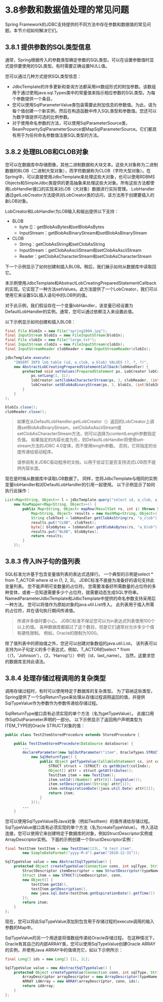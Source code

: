 # 3.8参数和数据值处理的常见问题

Spring Framework的JDBC支持提供的不同方法中存在参数和数据值的常见问题。本节介绍如何解决它们。

## 3.8.1 提供参数的SQL类型信息

通常，Spring根据传入的参数类型确定参数的SQL类型。可以在设置参数值时显式提供要使用的SQL类型。有时需要正确设置NULL值。

您可以通过几种方式提供SQL类型信息：

* JdbcTemplate的许多更新和查询方法都采用int数组形式的附加参数。该数组用于通过使用java.sql.Types类中的常量值来指示相应参数的SQL类型。为每个参数提供一个条目。
* 您可以使用SqlParameterValue类包装需要此附加信息的参数值。为此，请为每个值创建一个新实例，然后在构造函数中传入SQL类型和参数值。您还可以为数字值提供可选的比例参数。
* 对于使用命名参数的方法，可以使用SqlParameterSource类，BeanPropertySqlParameterSource或MapSqlParameterSource。它们都具有用于为任何命名参数值注册SQL类型的方法。

## 3.8.2 处理BLOB和CLOB对象

您可以在数据库中存储图像，其他二进制数据和大块文本。这些大对象称为二进制数据的BLOB（二进制大型对象），而字符数据称为CLOB（字符大型对象）。在Spring中，可以直接使用JdbcTemplate来处理这些大对象，也可以使用RDBMS Objects和SimpleJdbc类提供的更高抽象来处理这些大对象。所有这些方法都使用LobHandler接口的实现来对LOB（大对象）数据进行实际管理。 LobHandler通过getLobCreator方法提供对LobCreator类的访问，该方法用于创建要插入的新LOB对象。

LobCreator和LobHandler为LOB输入和输出提供以下支持：

* BLOB
  * byte \[\]：getBlobAsBytes和setBlobAsBytes
  * InputStream：getBlobAsBinaryStream和setBlobAsBinaryStream
* CLOB
  * String：getClobAsString和setClobAsString
  * InputStream：getClobAsAsciiStream和setClobAsAsciiStream
  * Reader：getClobAsCharacterStream和setClobAsCharacterStream

下一个示例显示了如何创建和插入BLOB。稍后，我们展示如何从数据库中读取回它。

本示例使用JdbcTemplate和AbstractLobCreatingPreparedStatementCallback的实现。它实现了一种方法setValues。此方法提供了一个LobCreator，我们可以使用它来设置SQL插入语句中的LOB列的值。

对于此示例，我们假设存在一个变量lobHandler，该变量已经设置为DefaultLobHandler的实例。通常，您可以通过依赖注入来设置此值。

以下示例显示如何创建和插入BLOB：

```java
final File blobIn = new File("spring2004.jpg");
final InputStream blobIs = new FileInputStream(blobIn);
final File clobIn = new File("large.txt");
final InputStream clobIs = new FileInputStream(clobIn);
final InputStreamReader clobReader = new InputStreamReader(clobIs);

jdbcTemplate.execute(
    "INSERT INTO lob_table (id, a_clob, a_blob) VALUES (?, ?, ?)",
    new AbstractLobCreatingPreparedStatementCallback(lobHandler) {  
        protected void setValues(PreparedStatement ps, LobCreator lobCreator) throws SQLException {
            ps.setLong(1, 1L);
            lobCreator.setClobAsCharacterStream(ps, 2, clobReader, (int)clobIn.length());  
            lobCreator.setBlobAsBinaryStream(ps, 3, blobIs, (int)blobIn.length());  
        }
    }
);

blobIs.close();
clobReader.close();
```

> 如果在从DefaultLobHandler.getLobCreator（）返回的LobCreator上调用setBlobAsBinaryStream，setClobAsAsciiStream或setClobAsCharacterStream方法，则可以选择为contentLength参数指定负值。 如果指定的内容长度为负，则DefaultLobHandler将使用set-stream方法的JDBC 4.0变体，而不使用length参数。 否则，它将指定的长度传递给驱动程序。
>
> 请参阅有关JDBC驱动程序的文档，以用于验证它是否支持流式LOB而不提供内容长度。

现在是时候从数据库中读取LOB数据了。 同样，您将JdbcTemplate与相同的实例变量lobHandler和对DefaultLobHandler的引用一起使用。 以下示例显示了如何执行此操作：

```java
List<Map<String, Object>> l = jdbcTemplate.query("select id, a_clob, a_blob from lob_table",
    new RowMapper<Map<String, Object>>() {
        public Map<String, Object> mapRow(ResultSet rs, int i) throws SQLException {
            Map<String, Object> results = new HashMap<String, Object>();
            String clobText = lobHandler.getClobAsString(rs, "a_clob");  
            results.put("CLOB", clobText);
            byte[] blobBytes = lobHandler.getBlobAsBytes(rs, "a_blob");  
            results.put("BLOB", blobBytes);
            return results;
        }
    });
```

## 3.8.3 传入IN子句的值列表

SQL标准允许基于包含变量值列表的表达式选择行。 一个典型的示例是select \* from T\_ACTOR where id in \(1, 2, 3\)。 JDBC标准不直接为准备好的语句支持此变量列表。 您不能声明可变数量的占位符。 您需要准备好所需数量的占位符的多种变体，或者一旦知道需要多少个占位符，就需要动态生成SQL字符串。 NamedParameterJdbcTemplate和JdbcTemplate中提供的命名参数支持采用后一种方法。 您可以将值作为原始对象的java.util.List传入。 此列表用于插入所需的占位符，并在语句执行期间传递值。

> 传递许多值时要小心。 JDBC标准不保证您可以为in表达式列表使用100个以上的值。 各种数据库都超过了这个数目，但是它们通常对允许多少个值有硬性限制。 例如，Oracle的限制为1000。

除了值列表中的原始值之外，您还可以创建对象数组的java.util.List。 该列表可以支持为in子句定义的多个表达式，例如，T\_ACTOR的select \* from（（1，'Johnson'），（2，'Harrop'\））中的（id，last\_name）。 当然，这要求您的数据库支持此语法。

## 3.8.4 处理存储过程调用的复杂类型

调用存储过程时，有时可以使用特定于数据库的复杂类型。 为了容纳这些类型，Spring提供了一个SqlReturnType来处理从存储过程调用返回的值，并提供SqlTypeValue作为参数作为参数传递给存储过程。

SqlReturnType接口具有必须实现的单个方法（名为getTypeValue）。 此接口用作SqlOutParameter声明的一部分。 以下示例显示了返回用户声明类型为ITEM\_TYPE的Oracle STRUCT对象的值：

```java
public class TestItemStoredProcedure extends StoredProcedure {

    public TestItemStoredProcedure(DataSource dataSource) {
        ...
        declareParameter(new SqlOutParameter("item", OracleTypes.STRUCT, "ITEM_TYPE",
            new SqlReturnType() {
                public Object getTypeValue(CallableStatement cs, int colIndx, int sqlType, String typeName) throws SQLException {
                    STRUCT struct = (STRUCT) cs.getObject(colIndx);
                    Object[] attr = struct.getAttributes();
                    TestItem item = new TestItem();
                    item.setId(((Number) attr[0]).longValue());
                    item.setDescription((String) attr[1]);
                    item.setExpirationDate((java.util.Date) attr[2]);
                    return item;
                }
            }));
        ...
    }
```

您可以使用SqlTypeValue将Java对象（例如TestItem）的值传递给存储过程。 SqlTypeValue接口具有必须实现的单个方法（名为createTypeValue）。 传入活动连接，您可以使用它来创建特定于数据库的对象，例如StructDescriptor实例或ArrayDescriptor实例。 下面的示例创建一个StructDescriptor实例：

```java
final TestItem testItem = new TestItem(123L, "A test item",
        new SimpleDateFormat("yyyy-M-d").parse("2010-12-31"));

SqlTypeValue value = new AbstractSqlTypeValue() {
    protected Object createTypeValue(Connection conn, int sqlType, String typeName) throws SQLException {
        StructDescriptor itemDescriptor = new StructDescriptor(typeName, conn);
        Struct item = new STRUCT(itemDescriptor, conn,
        new Object[] {
            testItem.getId(),
            testItem.getDescription(),
            new java.sql.Date(testItem.getExpirationDate().getTime())
        });
        return item;
    }
};
```

现在，您可以将此SqlTypeValue添加到包含用于存储过程的execute调用的输入参数的Map中。

SqlTypeValue的另一个用途是将值数组传递给Oracle存储过程。 在这种情况下，Oracle有其自己的内部ARRAY类，您可以使用SqlTypeValue创建Oracle ARRAY的实例，并使用Java ARRAY中的值填充它，如以下示例所示：

```java
final Long[] ids = new Long[] {1L, 2L};

SqlTypeValue value = new AbstractSqlTypeValue() {
    protected Object createTypeValue(Connection conn, int sqlType, String typeName) throws SQLException {
        ArrayDescriptor arrayDescriptor = new ArrayDescriptor(typeName, conn);
        ARRAY idArray = new ARRAY(arrayDescriptor, conn, ids);
        return idArray;
    }
};
```

